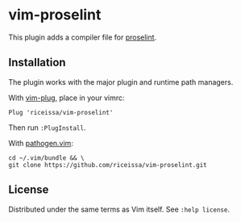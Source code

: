 # vim-proselint

This plugin adds a compiler file for
[proselint](https://github.com/amperser/proselint).

## Installation

The plugin works with the major plugin and runtime path managers.

With [vim-plug][plug], place in your vimrc:

```vim
Plug 'riceissa/vim-proselint'
```

Then run `:PlugInstall`.

With [pathogen.vim][pathogen]:

    cd ~/.vim/bundle && \
    git clone https://github.com/riceissa/vim-proselint.git

## License

Distributed under the same terms as Vim itself. See `:help license`.

[pathogen]: https://github.com/tpope/vim-pathogen
[plug]: https://github.com/junegunn/vim-plug
